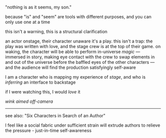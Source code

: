 "nothing is as it seems, my son."

because "is" and "seem" are tools with different purposes, and you can only use one at a time

this isn't a warning, this is a structural clarification

an actor onstage, their character unaware it's a play. this isn't a trap: the play was written with love, and the stage crew is at the top of their game. on waking, the character will be able to perform in-universe *magic* — immersed in story, making eye contact with the crew to swap elements in and out of the universe before the baffled eyes of the other characters — and the audience will find the production satisfyingly self-aware

I am a character who is mapping my experience of *stage*, and who is *inferring* an interface to backstage

if I were watching this, I would *love* it

*wink aimed off-camera*

---

see also: "Six Characters in Search of an Author"

I feel like a social fabric under sufficient strain will extrude authors to relieve the pressure - just-in-time self-awareness
